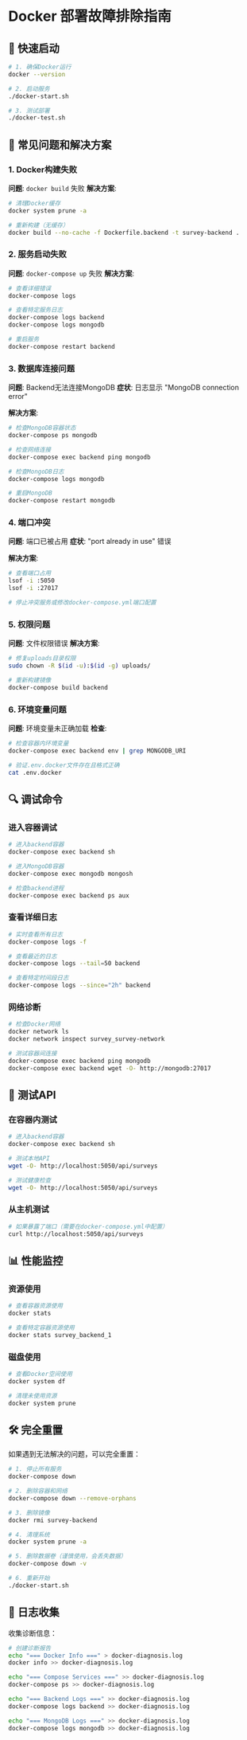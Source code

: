 # Docker 部署故障排除指南

## 🚀 快速启动

```bash
# 1. 确保Docker运行
docker --version

# 2. 启动服务
./docker-start.sh

# 3. 测试部署
./docker-test.sh
```

## 🔧 常见问题和解决方案

### 1. Docker构建失败

**问题**: `docker build` 失败
**解决方案**:

```bash
# 清理Docker缓存
docker system prune -a

# 重新构建（无缓存）
docker build --no-cache -f Dockerfile.backend -t survey-backend .
```

### 2. 服务启动失败

**问题**: `docker-compose up` 失败
**解决方案**:

```bash
# 查看详细错误
docker-compose logs

# 查看特定服务日志
docker-compose logs backend
docker-compose logs mongodb

# 重启服务
docker-compose restart backend
```

### 3. 数据库连接问题

**问题**: Backend无法连接MongoDB
**症状**: 日志显示 "MongoDB connection error"

**解决方案**:

```bash
# 检查MongoDB容器状态
docker-compose ps mongodb

# 检查网络连接
docker-compose exec backend ping mongodb

# 检查MongoDB日志
docker-compose logs mongodb

# 重启MongoDB
docker-compose restart mongodb
```

### 4. 端口冲突

**问题**: 端口已被占用
**症状**: "port already in use" 错误

**解决方案**:

```bash
# 查看端口占用
lsof -i :5050
lsof -i :27017

# 停止冲突服务或修改docker-compose.yml端口配置
```

### 5. 权限问题

**问题**: 文件权限错误
**解决方案**:

```bash
# 修复uploads目录权限
sudo chown -R $(id -u):$(id -g) uploads/

# 重新构建镜像
docker-compose build backend
```

### 6. 环境变量问题

**问题**: 环境变量未正确加载
**检查**:

```bash
# 检查容器内环境变量
docker-compose exec backend env | grep MONGODB_URI

# 验证.env.docker文件存在且格式正确
cat .env.docker
```

## 🔍 调试命令

### 进入容器调试

```bash
# 进入backend容器
docker-compose exec backend sh

# 进入MongoDB容器
docker-compose exec mongodb mongosh

# 检查backend进程
docker-compose exec backend ps aux
```

### 查看详细日志

```bash
# 实时查看所有日志
docker-compose logs -f

# 查看最近的日志
docker-compose logs --tail=50 backend

# 查看特定时间段日志
docker-compose logs --since="2h" backend
```

### 网络诊断

```bash
# 检查Docker网络
docker network ls
docker network inspect survey_survey-network

# 测试容器间连接
docker-compose exec backend ping mongodb
docker-compose exec backend wget -O- http://mongodb:27017
```

## 🧪 测试API

### 在容器内测试

```bash
# 进入backend容器
docker-compose exec backend sh

# 测试本地API
wget -O- http://localhost:5050/api/surveys

# 测试健康检查
wget -O- http://localhost:5050/api/surveys
```

### 从主机测试

```bash
# 如果暴露了端口（需要在docker-compose.yml中配置）
curl http://localhost:5050/api/surveys
```

## 📊 性能监控

### 资源使用

```bash
# 查看容器资源使用
docker stats

# 查看特定容器资源使用
docker stats survey_backend_1
```

### 磁盘使用

```bash
# 查看Docker空间使用
docker system df

# 清理未使用资源
docker system prune
```

## 🛠 完全重置

如果遇到无法解决的问题，可以完全重置：

```bash
# 1. 停止所有服务
docker-compose down

# 2. 删除容器和网络
docker-compose down --remove-orphans

# 3. 删除镜像
docker rmi survey-backend

# 4. 清理系统
docker system prune -a

# 5. 删除数据卷（谨慎使用，会丢失数据）
docker-compose down -v

# 6. 重新开始
./docker-start.sh
```

## 📝 日志收集

收集诊断信息：

```bash
# 创建诊断报告
echo "=== Docker Info ===" > docker-diagnosis.log
docker info >> docker-diagnosis.log

echo "=== Compose Services ===" >> docker-diagnosis.log
docker-compose ps >> docker-diagnosis.log

echo "=== Backend Logs ===" >> docker-diagnosis.log
docker-compose logs backend >> docker-diagnosis.log

echo "=== MongoDB Logs ===" >> docker-diagnosis.log
docker-compose logs mongodb >> docker-diagnosis.log
```
